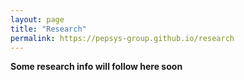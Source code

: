 ```yaml
---
layout: page
title: "Research"
permalink: https://pepsys-group.github.io/research
---
```


**Some research info will follow here soon**

